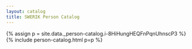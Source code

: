 ```yaml
---
layout: catalog
title: SWERIK Person Catalog
---
```

{% assign p = site.data._person-catalog.i-8HiHungHEQFnPqnUhnscP3 %}
{% include person-catalog.html p=p %}

